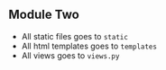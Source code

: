 ## Module Two ##

* All static files goes to `static`
* All html templates goes to `templates`
* All views goes to `views.py`

